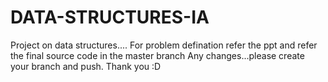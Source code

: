 # DATA-STRUCTURES-IA

Project on data structures.... 
For problem defination refer the ppt and refer the final source code in the master branch
Any changes...please create your branch and push. 
Thank you :D
